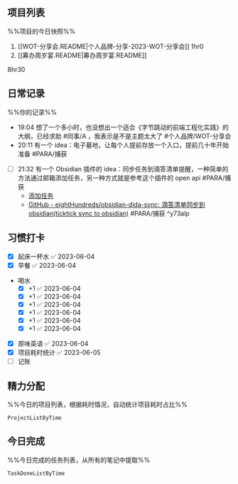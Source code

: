 ## 项目列表
%%项目的今日快照%%
1. [[WOT-分享会.README|个人品牌-分享-2023-WOT-分享会]] 1hr0
2. [[筹办周岁宴.README|筹办周岁宴.README]]

8hr30

## 日常记录
%%你的记录%%
- 19:04 想了一个多小时，也没想出一个适合《字节跳动的前端工程化实践》的大纲，已经求助 #同事/A ，我表示是不是主题太大了 #个人品牌/WOT-分享会
- 20:11 有一个 idea：电子墓地，让每个人提前存放一个入口，提前几十年开始准备 #PARA/捕获
- [ ] 21:32 有一个 Obsidian 插件的 idea：同步任务到滴答清单提醒，一种简单的方法通过邮箱添加任务，另一种方式就是参考这个插件的 open api #PARA/捕获
	- [添加任务](https://help.dida365.com/articles/6950658877373284352#%E4%BD%BF%E7%94%A8%E9%82%AE%E4%BB%B6%E6%B7%BB%E5%8A%A0%E4%BB%BB%E5%8A%A1)
	- [GitHub - eightHundreds/obsidian-dida-sync: 滴答清单同步到obsidian(ticktick sync to obsidian)](https://github.com/eightHundreds/obsidian-dida-sync) #PARA/捕获 ^y73alp

## 习惯打卡
- [x] 起床一杯水 ✅ 2023-06-04
- [x] 早餐 ✅ 2023-06-04
- 喝水
	- [x] +1 ✅ 2023-06-04
	- [x] +1 ✅ 2023-06-04
	- [x] +1 ✅ 2023-06-04
	- [x] +1 ✅ 2023-06-04
	- [x] +1 ✅ 2023-06-04
	- [x] +1 ✅ 2023-06-04
- [x] 原味英语 ✅ 2023-06-04
- [x] 项目耗时统计 ✅ 2023-06-05
- [ ] 记账 

## 精力分配
%%今日的项目列表，根据耗时情况，自动统计项目耗时占比%%
```LifeOS
ProjectListByTime
```

## 今日完成
%%今日完成的任务列表，从所有的笔记中提取%%
```LifeOS
TaskDoneListByTime
```

